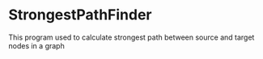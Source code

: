 # StrongestPathFinder
This program used to calculate strongest path between source and target nodes in a graph
